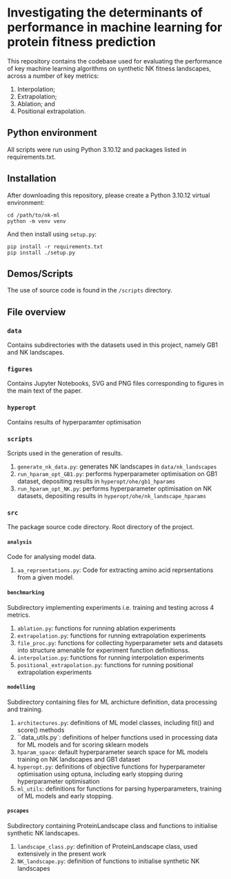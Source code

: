 # Investigating the determinants of performance in machine learning for protein fitness prediction

This repository contains the codebase used for evaluating the performance of key machine learning algorithms on synthetic NK fitness landscapes, across a number of key metrics: 

1. Interpolation;
2. Extrapolation;
3. Ablation; and
4. Positional extrapolation.

## Python environment 
All scripts were run using Python 3.10.12 and packages listed in requirements.txt. 

## Installation
After downloading this repository, please create a Python 3.10.12 virtual environment: 

`cd /path/to/nk-ml` \
`python -m venv venv` 


And then install using `setup.py`: 

`pip install -r requirements.txt`\
`pip install ./setup.py`

## Demos/Scripts
The use of source code is found in the `/scripts` directory.

## File overview 

### `data`
Contains subdirectories with the datasets used in this project, namely GB1 and NK landscapes. 

### `figures`
Contains Jupyter Notebooks, SVG and PNG files corresponding to figures in the main text of the paper. 

### `hyperopt`
Contains results of hyperparamter optimisation 

### `scripts`
Scripts used in the generation of results. 

1. `generate_nk_data.py`: generates NK landscapes in `data/nk_landscapes`
2. `run_hparam_opt_GB1.py`: performs hyperparameter optimisation on GB1 dataset, depositing results in `hyperopt/ohe/gb1_hparams`
3. `run_hparam_opt_NK.py`: performs hyperparameter optimisation on NK datasets, depositing results in `hyperopt/ohe/nk_landscape_hparams`

### `src`
The package source code directory. Root directory of the project. 

#### `analysis`
Code for analysing model data.
1. `aa_reprsentations.py`: Code for extracting amino acid reprsentations from a given model.

#### `benchmarking`
Subdirectory implementing experiments i.e. training and testing across 4 metrics. 
1. `ablation.py`: functions for running ablation experiments 
2. `extrapolation.py`: functions for running extrapolation experiments 
3. `file_proc.py`: functions for collecting hyperparameter sets and datasets into structure amenable for experiment function definitionss. 
4. `interpolation.py`: functions for running interpolation experiments 
5. `positional_extrapolation.py`: functions for running positional extrapolation experiments

#### `modelling`
Subdirectory containing files for ML archicture definition, data processing and training. 
1. `architectures.py`: definitions of ML model classes, including fit() and score() methods
2. ``data_utils.py`: definitions of helper functions used in processing data for ML models and for scoring sklearn models 
3. `hparam_space`: default hyperparameter search space for ML models training on NK landscapes and GB1 dataset
4. `hyperopt.py`: definitions of objective functions for hyperparameter optimisation using optuna, including early stopping during hyperparameter optimisation 
5. `ml_utils`: definitions for functions for parsing hyperparameters, training of ML models and early stopping. 

#### `pscapes`
Subdirectory containing ProteinLandscape class and functions to initialise synthetic NK landscapes. 
1. `landscape_class.py`: definition of ProteinLandscape class, used extensively in the present work 
2. `NK_landscape.py`: definition of functions to initialise synthetic NK landscapes